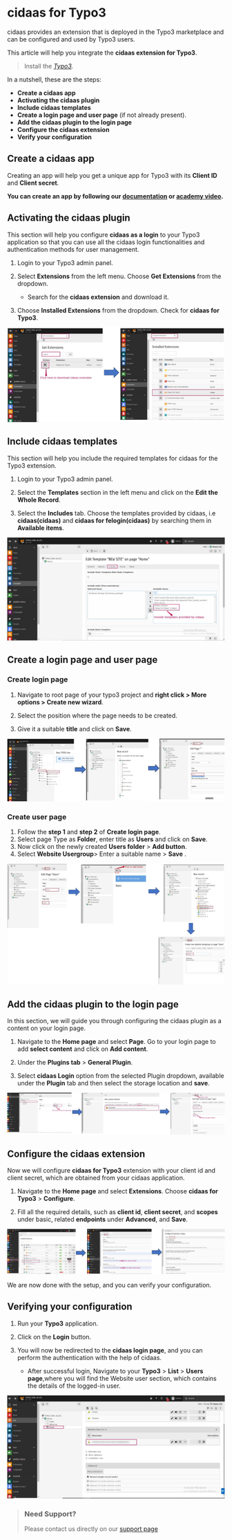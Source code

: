 

#  cidaas for Typo3
cidaas provides an extension that is deployed in the Typo3 marketplace and can be configured and used by Typo3 users.

This article will help you integrate the **cidaas extension for Typo3**.


>
>Install the [*Typo3*](https://docs.typo3.org/m/typo3/tutorial-getting-started/main/en-us/Installation/Index.html). 

In a nutshell, these are the steps:
- **Create a cidaas app**
- **Activating the cidaas plugin**
- **Include cidaas templates**
- **Create a login page and user page** (if not already present).
- **Add the cidaas plugin to the login page**
- **Configure the cidaas extension**
- **Verify your configuration**

## Create a cidaas app

Creating an app will help you get a unique app for Typo3 with its **Client ID** and **Client secret**.

**You can create an app by following our [documentation](https://docs.cidaas.com/docs/cidaas-iam/wmnklc5ipzj98-angular-app) or [academy video](https://academy.cidaas.com/index.php/courses/cidaas-basics/).**


## Activating the cidaas plugin

This section will help you configure **cidaas as a login** to your Typo3 application so that you can use all the cidaas login functionalities and authentication methods for user management.

1. Login to your Typo3 admin panel.
2. Select **Extensions** from the left menu. Choose **Get Extensions** from the dropdown.

   - Search for the **cidaas extension** and  download it.
3. Choose **Installed Extensions** from the dropdown. Check for **cidaas for Typo3**.

![typo3-cidaas-as-login](../../../assets/images/typo3-cidaas-login.png)

## Include cidaas templates

This section will help you include the required templates for cidaas for the Typo3 extension.

1. Login to your Typo3 admin panel.

2. Select the **Templates** section in the left menu and click on the **Edit the Whole Record**.

3. Select the **Includes** tab. Choose the templates provided by cidaas, i.e  **cidaas(cidaas)** and **cidaas for felogin(cidaas)** by searching them in **Available items**.

![typo3-cidaas-template](../../../assets/images/typo3-cidaas-templates.png)


## Create a login page and user page

### Create login page

1. Navigate to root page of your typo3 project and **right click > More options > Create new wizard**.

2. Select the position where the page needs to be created.
3. Give it a suitable **title** and click on **Save**.

![typo3-cidaas-login-page](../../../assets/images/typo3-cidaas-login-page.png)

### Create user page

1. Follow the **step 1** and **step 2** of **Create login page**.
2. Select page Type as **Folder**, enter title as **Users** and click on **Save**.
3. Now click on the newly created **Users folder** > **Add button**.
4. Select **Website Usergroup**> Enter a suitable name > **Save** .


![typo3-cidaas-user-page](../../../assets/images/typo3-cidaas-user-page.png)

## Add the cidaas plugin to the login page

In this section, we will guide you through configuring the cidaas plugin as a content on your login page.

1. Navigate to the **Home page** and select **Page**.  Go to your login page to add **select content** and click on **Add content**.

2. Under the **Plugins tab** > **General Plugin**.

3. Select **cidaas Login** option from the selected Plugin dropdown, available under the **Plugin** tab and then select the storage location and **save**.

![typo3-cidaas-login-page-integration](../../../assets/images/typo3-cidaas-login-page-intergration.png)

## Configure the cidaas extension

Now we will configure **cidaas for Typo3** extension with your client id and client secret, which are obtained from your cidaas application.

1. Navigate to the **Home page** and select **Extensions**. Choose **cidaas for Typo3** > **Configure**.

2.  Fill all the required details, such as **client id**, **client secret**, and **scopes** under basic, related **endpoints** under **Advanced**, and **Save**.

![typo3-cidaas-login-endpoints](../../../assets/images/typo3-cidaas-login-endpoints.png)


We are now done with the setup, and you can verify your configuration.

## Verifying your configuration

1. Run your **Typo3** application.
2. Click on the **Login** button.
3. You will now be redirected to the **cidaas login page**, and you can perform the authentication with the help of cidaas.

   - After successful login, Navigate to your **Typo3** > **List** > **Users page**,where you will find the Website user section, which contains the details of the logged-in user.

![typo3-cidaas-verification](../../../assets/images/typo3-cidaas-verification.png)



<!-- theme: warning -->
> ### Need Support?
> Please contact us directly on our [support page](https://support.cidaas.com/en/support/home)
>












